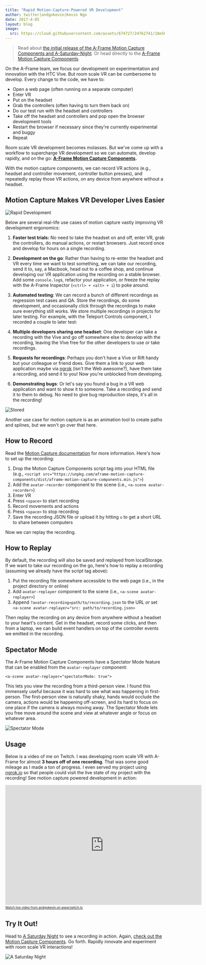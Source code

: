 ```yaml
---
title: "Rapid Motion-Capture-Powered VR Development"
author: twitter|andgokevin|Kevin Ngo
date: 2017-4-05
layout: blog
image:
  src: https://cloud.githubusercontent.com/assets/674727/24762741/18e56a68-1aa4-11e7-938b-da056c32c8bc.jpg
---
```


> Read about [the initial release of the A-Frame Motion Capture Components and
> A-Saturday-Night](https://blog.mozvr.com/a-saturday-night/). Or head directly
> to the [A-Frame Motion Capture
> Components](https://github.com/dmarcos/aframe-motion-capture-components/).

On the A-Frame team, we focus our development on experimentation and innovation
with the HTC Vive. But room scale VR can be cumbersome to develop. Every change
to the code, we have to:

- Open a web page (often running on a separate computer)
- Enter VR
- Put on the headset
- Grab the controllers (often having to turn them back on)
- Do our test run with the headset and controllers
- Take off the headset and controllers and pop open the browser development tools
- Restart the browser if necessary since they're currently experimental and buggy
- Repeat

Room scale VR development becomes molasses. But we've come up with a workflow
to supercharge VR development so we can automate, develop rapidly, and on the
go: **[A-Frame Motion Capture Components](https://github.com/dmarcos/aframe-motion-capture-components/).**

With the motion capture components, we can record VR actions (e.g., headset and
controller movement, controller button presses), and repeatedly replay those VR
actions, on any device from anywhere without a headset.

<!-- more -->

## Motion Capture Makes VR Developer Lives Easier

![Rapid Development](https://cloud.githubusercontent.com/assets/674727/24733615/9cb99dae-1a2d-11e7-85e3-a75d6c06bb91.gif)

Below are several real-life use cases of motion capture vastly improving VR
development ergonomics:

1. **Faster test trials:** No need to take the headset on and off, enter VR,
grab the controllers, do manual actions, or restart browsers. Just record once
and develop for hours on a single recording.

2. **Development on the go**: Rather than having to re-enter the headset and VR
every time we want to test something, we can take our recording, send it to,
say, a Macbook, head out to a coffee shop, and continue developing our VR
application using the recording on a stable browser. Add some `console.log`s,
refactor your application, or freeze the replay with the A-Frame Inspector
(`<ctrl> + <alt> + i`) to poke around.

3. **Automated testing**: We can record a bunch of different recordings as
regression test cases and QA. Store the recordings, do some development, and
occasionally click through the recordings to make sure everything still works.
We store multiple recordings in projects for later testing. For example, with
the Teleport Controls component, I recorded a couple to later test:

4. **Multiple developers sharing one headset**: One developer can take a recording
with the Vive and go off somewhere else to develop with the recording, leaving
the Vive free for the other developers to use or take recordings.

5. **Requests for recordings**: Perhaps you don't have a Vive or Rift handy but your
colleague or friend does.  Give them a link to your web application maybe via
[ngrok](https://ngrok.io) (isn't the Web awesome?), have them take a recording,
and send it to you! Now you're unblocked from developing.

6. **Demonstrating bugs**: Or let's say you found a bug in a VR web application
and want to show it to someone. Take a recording and send it to them to debug.
No need to give bug reproduction steps, it's all in the recording!

![Stored](https://cloud.githubusercontent.com/assets/674727/24733850/03f8a96e-1a2f-11e7-8420-34f63c4415a5.png)

Another use case for motion capture is as an animation tool to create paths and
splines, but we won't go over that here.

## How to Record

Read the [Motion Capture
documentation](https://github.com/dmarcos/aframe-motion-capture-components/)
for more information. Here's how to set up the recording:

1. Drop the Motion Capture Components script tag into your HTML file (e.g., `<script src="https://unpkg.com/aframe-motion-capture-components/dist/aframe-motion-capture-components.min.js">`)
2. Add the `avatar-recorder` component to the scene (i.e., `<a-scene avatar-recorder>`)
3. Enter VR
4. Press `<space>` to start recording
5. Record movements and actions
6. Press `<space>` to stop recording
7. Save the recording JSON file or upload it by hitting `u` to get a short URL to share between computers

Now we can replay the recording.

## How to Replay

By default, the recording will also be saved and replayed from localStorage. If
we want to take our recording on the go, here's how to replay a recording
(assuming we already have the script tag above):

1. Put the recording file somewhere accessible to the web page (i.e., in the project directory or online)
2. Add `avatar-replayer` component to the scene (i.e., `<a-scene avatar-replayer>`)
3. Append `?avatar-recording=path/to/recording.json` to the URL *or* set `<a-scene avatar-replayer="src: path/to/recording.json>`

Then replay the recording on any device from anywhere without a headset to your
heart's content. Get in the headset, record some clicks, and then from a
laptop, we can build event handlers on top of the controller events we emitted
in the recording.

## Spectator Mode

The A-Frame Motion Capture Components have a Spectator Mode feature that can be
enabled from the `avatar-replayer` component:

```
<a-scene avatar-replayer="spectatorMode: true">
```

This lets you view the recording from a third-person view. I found this
immensely useful because it was hard to see what was happening in first-person.
The first-person view is naturally shaky, hands would occlude the camera,
actions would be happening off-screen, and its hard to focus on one place if
the camera is always moving away. The Spectator Mode lets you free move around
the scene and view at whatever angle or focus on whatever area.

![Spectator Mode](https://cloud.githubusercontent.com/assets/674727/24733331/f2bc6094-1a2b-11e7-9442-bcf30d18af79.gif)

## Usage

Below is a video of me on Twitch. I was developing room scale VR with A-Frame
for almost **3 hours off of one recording**. That was some good mileage as I
made a ton of progress. I even served my project using
[ngrok.io](https://ngrok.io) so that people could visit the live state of my
project with the recording! See motion capture powered development in action:

<iframe src="https://player.twitch.tv/?video=v133692824&autoplay=false" frameborder="0" allowfullscreen="true" scrolling="no" height="378" width="620"></iframe><a href="https://www.twitch.tv/andgokevin?tt_medium=live_embed&tt_content=text_link" style="padding:2px 0px 4px; display:block; width:345px; font-weight:normal; font-size:10px; text-decoration:underline;">Watch live video from andgokevin on www.twitch.tv</a>

## Try It Out!

Head to [A Saturday Night](https://aframe.io/a-saturday-night/) to see a
recording in action. Again, [check out the Motion Capture
Components](https://github.com/dmarcos/aframe-motion-capture-components/). Go
forth. Rapidly innovate and experiment with room scale VR interactions!

![A Saturday Night](https://cloud.githubusercontent.com/assets/674727/24481580/0ac87ace-14a0-11e7-8281-c032c90f0529.gif)
